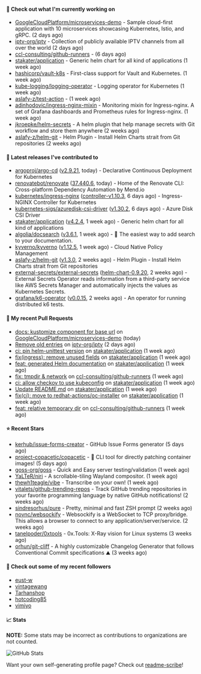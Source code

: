 #### 👷 Check out what I'm currently working on

- [GoogleCloudPlatform/microservices-demo](https://github.com/GoogleCloudPlatform/microservices-demo) - Sample cloud-first application with 10 microservices showcasing Kubernetes, Istio, and gRPC. (2 days ago)
- [iptv-org/iptv](https://github.com/iptv-org/iptv) - Collection of publicly available IPTV channels from all over the world (2 days ago)
- [ccl-consulting/github-runners](https://github.com/ccl-consulting/github-runners) -  (6 days ago)
- [stakater/application](https://github.com/stakater/application) - Generic helm chart for all kind of applications (1 week ago)
- [hashicorp/vault-k8s](https://github.com/hashicorp/vault-k8s) - First-class support for Vault and Kubernetes. (1 week ago)
- [kube-logging/logging-operator](https://github.com/kube-logging/logging-operator) - Logging operator for Kubernetes (1 week ago)
- [aslafy-z/test-action](https://github.com/aslafy-z/test-action) -  (1 week ago)
- [adinhodovic/ingress-nginx-mixin](https://github.com/adinhodovic/ingress-nginx-mixin) - Monitoring mixin for Ingress-nginx. A set of Grafana dashboards and Prometheus rules for Ingress-nginx. (1 week ago)
- [jkroepke/helm-secrets](https://github.com/jkroepke/helm-secrets) - A helm plugin that help manage secrets with Git workflow and store them anywhere (2 weeks ago)
- [aslafy-z/helm-git](https://github.com/aslafy-z/helm-git) - Helm Plugin - Install Helm Charts strait from Git repositories (2 weeks ago)

#### 🔭 Latest releases I've contributed to

- [argoproj/argo-cd](https://github.com/argoproj/argo-cd) ([v2.9.21](https://github.com/argoproj/argo-cd/releases/tag/v2.9.21), today) - Declarative Continuous Deployment for Kubernetes
- [renovatebot/renovate](https://github.com/renovatebot/renovate) ([37.440.6](https://github.com/renovatebot/renovate/releases/tag/37.440.6), today) - Home of the Renovate CLI: Cross-platform Dependency Automation by Mend.io
- [kubernetes/ingress-nginx](https://github.com/kubernetes/ingress-nginx) ([controller-v1.10.3](https://github.com/kubernetes/ingress-nginx/releases/tag/controller-v1.10.3), 6 days ago) - Ingress-NGINX Controller for Kubernetes
- [kubernetes-sigs/azuredisk-csi-driver](https://github.com/kubernetes-sigs/azuredisk-csi-driver) ([v1.30.2](https://github.com/kubernetes-sigs/azuredisk-csi-driver/releases/tag/v1.30.2), 6 days ago) - Azure Disk CSI Driver
- [stakater/application](https://github.com/stakater/application) ([v4.2.4](https://github.com/stakater/application/releases/tag/v4.2.4), 1 week ago) - Generic helm chart for all kind of applications
- [algolia/docsearch](https://github.com/algolia/docsearch) ([v3.6.1](https://github.com/algolia/docsearch/releases/tag/v3.6.1), 1 week ago) - :blue_book: The easiest way to add search to your documentation.
- [kyverno/kyverno](https://github.com/kyverno/kyverno) ([v1.12.5](https://github.com/kyverno/kyverno/releases/tag/v1.12.5), 1 week ago) - Cloud Native Policy Management
- [aslafy-z/helm-git](https://github.com/aslafy-z/helm-git) ([v1.3.0](https://github.com/aslafy-z/helm-git/releases/tag/v1.3.0), 2 weeks ago) - Helm Plugin - Install Helm Charts strait from Git repositories
- [external-secrets/external-secrets](https://github.com/external-secrets/external-secrets) ([helm-chart-0.9.20](https://github.com/external-secrets/external-secrets/releases/tag/helm-chart-0.9.20), 2 weeks ago) - External Secrets Operator reads information from a third-party service like AWS Secrets Manager and automatically injects the values as Kubernetes Secrets.
- [grafana/k6-operator](https://github.com/grafana/k6-operator) ([v0.0.15](https://github.com/grafana/k6-operator/releases/tag/v0.0.15), 2 weeks ago) - An operator for running distributed k6 tests.

#### 🔨 My recent Pull Requests

- [docs: kustomize component for base url](https://github.com/GoogleCloudPlatform/microservices-demo/pull/2645) on [GoogleCloudPlatform/microservices-demo](https://github.com/GoogleCloudPlatform/microservices-demo) (today)
- [Remove old entries](https://github.com/iptv-org/iptv/pull/17050) on [iptv-org/iptv](https://github.com/iptv-org/iptv) (2 days ago)
- [ci: pin helm-unittest version](https://github.com/stakater/application/pull/337) on [stakater/application](https://github.com/stakater/application) (1 week ago)
- [fix(ingress): remove unused fields](https://github.com/stakater/application/pull/336) on [stakater/application](https://github.com/stakater/application) (1 week ago)
- [feat: generated Helm documentation](https://github.com/stakater/application/pull/335) on [stakater/application](https://github.com/stakater/application) (1 week ago)
- [fix: tmpdir &amp; network](https://github.com/ccl-consulting/github-runners/pull/5) on [ccl-consulting/github-runners](https://github.com/ccl-consulting/github-runners) (1 week ago)
- [ci: allow checkov to use kubeconfig](https://github.com/stakater/application/pull/334) on [stakater/application](https://github.com/stakater/application) (1 week ago)
- [Update README.md](https://github.com/stakater/application/pull/333) on [stakater/application](https://github.com/stakater/application) (1 week ago)
- [fix(ci): move to redhat-actions/oc-installer](https://github.com/stakater/application/pull/331) on [stakater/application](https://github.com/stakater/application) (1 week ago)
- [feat: relative temporary dir](https://github.com/ccl-consulting/github-runners/pull/4) on [ccl-consulting/github-runners](https://github.com/ccl-consulting/github-runners) (1 week ago)

#### ⭐ Recent Stars

- [kerhub/issue-forms-creator](https://github.com/kerhub/issue-forms-creator) - GitHub Issue Forms generator (5 days ago)
- [project-copacetic/copacetic](https://github.com/project-copacetic/copacetic) - 🧵 CLI tool for directly patching container images! (5 days ago)
- [goss-org/goss](https://github.com/goss-org/goss) - Quick and Easy server testing/validation (1 week ago)
- [YaLTeR/niri](https://github.com/YaLTeR/niri) - A scrollable-tiling Wayland compositor. (1 week ago)
- [thewh1teagle/vibe](https://github.com/thewh1teagle/vibe) - Transcribe on your own! (1 week ago)
- [vitalets/github-trending-repos](https://github.com/vitalets/github-trending-repos) - Track GitHub trending repositories in your favorite programming language by native GitHub notifications! (2 weeks ago)
- [sindresorhus/pure](https://github.com/sindresorhus/pure) - Pretty, minimal and fast ZSH prompt (2 weeks ago)
- [novnc/websockify](https://github.com/novnc/websockify) - Websockify is a WebSocket to TCP proxy/bridge. This allows a browser to connect  to any application/server/service. (2 weeks ago)
- [tanelpoder/0xtools](https://github.com/tanelpoder/0xtools) - 0x.Tools: X-Ray vision for Linux systems (3 weeks ago)
- [orhun/git-cliff](https://github.com/orhun/git-cliff) - A highly customizable Changelog Generator that follows Conventional Commit specifications ⛰️  (3 weeks ago)

#### 👯 Check out some of my recent followers

- [eust-w](https://github.com/eust-w)
- [vintagewang](https://github.com/vintagewang)
- [Tarhanshop](https://github.com/Tarhanshop)
- [hotcoding85](https://github.com/hotcoding85)
- [vimiyo](https://github.com/vimiyo)

#### 📈 Stats

**NOTE:** Some stats may be incorrect as contributions to organizations
are not counted.

![GitHub Stats](https://github-readme-stats.vercel.app/api?username=aslafy-z&count_private=false&theme=tokyonight&show_icons=true)

Want your own self-generating profile page? Check out [readme-scribe](https://github.com/muesli/readme-scribe)!

